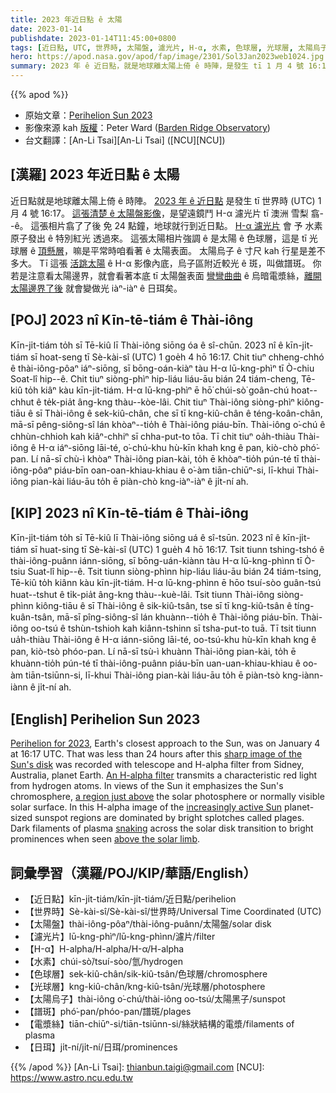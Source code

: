 ```yaml
---
title: 2023 年近日點 ê 太陽
date: 2023-01-14
publishdate: 2023-01-14T11:45:00+0800
tags: [近日點, UTC, 世界時, 太陽盤, 濾光片, H-α, 水素, 色球層, 光球層, 太陽烏子, 譜斑, 電漿絲, 日珥]
hero: https://apod.nasa.gov/apod/fap/image/2301/Sol3Jan2023web1024.jpg
summary: 2023 年 ê 近日點，就是地球離太陽上倚 ê 時陣，是發生 tī 1 月 4 號 16:17 UTC 世界時。
---
```


{{% apod %}}

- 原始文章：[Perihelion Sun 2023](https://apod.nasa.gov/apod/ap230114.html)
- 影像來源 kah [版權][copyright]：Peter Ward ([Barden Ridge Observatory](http://www.atscope.com.au/BRO/bardenridgeobs.html))
- 台文翻譯：[An-Li Tsai][An-Li Tsai] ([NCU][NCU])

## [漢羅] 2023 年近日點 ê 太陽
近日點就是地球離太陽上倚 ê 時陣。
[2023 年 ê 近日點][Perihelion for 2023] 是發生 tī 世界時 (UTC) 1 月 4 號 16:17。
[這張清楚 ê 太陽盤影像][sharp image of the Sun's disk]，是望遠鏡鬥 H-α 濾光片 tī 澳洲 雪梨 翕--ê。
這張相片翕了了後 免 24 點鐘，地球就行到近日點。
[H-α 濾光片][An H-alpha filter] 會 予 水素原子發出 ê 特別紅光 透過來。
這張太陽相片強調 ê 是太陽 ê 色球層，這是 tī 光球層 ê [頂懸層][a region just above]，嘛是平常時咱看著 ê 太陽表面。
太陽烏子 ê 寸尺 kah 行星是差不多大。
Tī 這張 [活跳太陽][increasingly active Sun] ê H-α 影像內底，烏子區附近較光 ê 斑，叫做譜斑。
你若是注意看太陽邊界，就會看著本底 tī 太陽盤表面 [彎彎曲曲][snaking] ê 烏暗電漿絲，[離開太陽邊界了後][above the solar limb] 就會變做光 iàⁿ-iàⁿ ê 日珥矣。


## [POJ] 2023 nî Kīn-tē-tiám ê Thài-iông
Kīn-ji̍t-tiám to̍h sī Tē-kiû lī Thài-iông siōng óa ê sî-chūn.
2023 nî ê kīn-ji̍t-tiám sī hoat-seng tī Sè-kài-sî (UTC) 1 goe̍h 4 hō 16:17.
Chit tiuⁿ chheng-chhó ê thài-iông-pôaⁿ iáⁿ-siōng, sī bōng-oán-kiàⁿ tàu H-α lū-kng-phìⁿ tī Ò-chiu Soat-lî hip--ê.
Chit tiuⁿ siòng-phìⁿ hip-liáu liáu-āu bián 24 tiám-cheng, Tē-kiû to̍h kiâⁿ kàu kīn-ji̍t-tiám.
H-α lū-kng-phìⁿ ē hō͘ chúi-sò͘ goân-chú hoat--chhut ê te̍k-pia̍t âng-kng thàu--kòe-lâi.
Chit tiuⁿ Thài-iông siòng-phìⁿ kiông-tiāu ê sī Thài-iông ê sek-kiû-chân, che sī tī kng-kiû-chân ê téng-koân-chân, mā-sī pêng-siông-sî lán khòaⁿ--tio̍h ê Thài-iông piáu-bīn.
Thài-iông o͘-chú ê chhùn-chhioh kah kiâⁿ-chhiⁿ sī chha-put-to tōa.
Tī chit tiuⁿ oa̍h-thiàu Thài-iông ê H-α iáⁿ-siōng lāi-té, o͘-chú-khu hù-kīn khah kng ê pan, kiò-chò phó͘-pan.
Lí nā-sī chù-ì khòaⁿ Thài-iông pian-kài, to̍h ē khòaⁿ-tio̍h pún-té tī thài-iông-pôaⁿ piáu-bīn oan-oan-khiau-khiau ê o͘-àm tiān-chiūⁿ-si, lī-khui Thài-iông pian-kài liáu-āu to̍h ē piàn-chò kng-iàⁿ-iàⁿ ê ji̍t-ní ah.

## [KIP] 2023 nî Kīn-tē-tiám ê Thài-iông
Kīn-ji̍t-tiám to̍h sī Tē-kiû lī Thài-iông siōng uá ê sî-tsūn.
2023 nî ê kīn-ji̍t-tiám sī huat-sing tī Sè-kài-sî (UTC) 1 gue̍h 4 hō 16:17.
Tsit tiunn tshing-tshó ê thài-iông-puânn iánn-siōng, sī bōng-uán-kiànn tàu H-α lū-kng-phìnn tī Ò-tsiu Suat-lî hip--ê.
Tsit tiunn siòng-phìnn hip-liáu liáu-āu bián 24 tiám-tsing, Tē-kiû to̍h kiânn kàu kīn-ji̍t-tiám.
H-α lū-kng-phìnn ē hōo tsuí-sòo guân-tsú huat--tshut ê ti̍k-pia̍t âng-kng thàu--kuè-lâi.
Tsit tiunn Thài-iông siòng-phìnn kiông-tiāu ê sī Thài-iông ê sik-kiû-tsân, tse sī tī kng-kiû-tsân ê tíng-kuân-tsân, mā-sī pîng-siông-sî lán khuànn--tio̍h ê Thài-iông piáu-bīn.
Thài-iông oo-tsú ê tshùn-tshioh kah kiânn-tshinn sī tsha-put-to tuā.
Tī tsit tiunn ua̍h-thiàu Thài-iông ê H-α iánn-siōng lāi-té, oo-tsú-khu hù-kīn khah kng ê pan, kiò-tsò phóo-pan.
Lí nā-sī tsù-ì khuànn Thài-iông pian-kài, to̍h ē khuànn-tio̍h pún-té tī thài-iông-puânn piáu-bīn uan-uan-khiau-khiau ê oo-àm tiān-tsiūnn-si, lī-khui Thài-iông pian-kài liáu-āu to̍h ē piàn-tsò kng-iànn-iànn ê ji̍t-ní ah.


## [English] Perihelion Sun 2023
[Perihelion for 2023][Perihelion for 2023], Earth's closest approach to the Sun, was on January 4 at 16:17 UTC.
That was less than 24 hours after this [sharp image of the Sun's disk][sharp image of the Sun's disk] was recorded with telescope and H-alpha filter from Sidney, Australia, planet Earth.
[An H-alpha filter][An H-alpha filter] transmits a characteristic red light from hydrogen atoms.
In views of the Sun it emphasizes the Sun's chromosphere, [a region just above][a region just above] the solar photosphere or normally visible solar surface.
In this H-alpha image of the [increasingly active Sun][increasingly active Sun] planet-sized sunspot regions are dominated by bright splotches called plages.
Dark filaments of plasma [snaking][snaking] across the solar disk transition to bright prominences when seen [above the solar limb][above the solar limb].


## 詞彙學習（漢羅/POJ/KIP/華語/English）
- 【近日點】kīn-ji̍t-tiám/kīn-ji̍t-tiám/近日點/perihelion
- 【世界時】Sè-kài-sî/Sè-kài-sî/世界時/Universal Time Coordinated (UTC)
- 【太陽盤】thài-iông-pôaⁿ/thài-iông-puânn/太陽盤/solar disk
- 【濾光片】lū-kng-phìⁿ/lū-kng-phìnn/濾片/filter
- 【H-α】H-alpha/H-alpha/H-α/H-alpha
- 【水素】chúi-sò͘/tsuí-sòo/氫/hydrogen
- 【色球層】sek-kiû-chân/sik-kiû-tsân/色球層/chromosphere
- 【光球層】kng-kiû-chân/kng-kiû-tsân/光球層/photosphere
- 【太陽烏子】thài-iông o͘-chú/thài-iông oo-tsú/太陽黑子/sunspot
- 【譜斑】phó͘-pan/phóo-pan/譜斑/plages
- 【電漿絲】tiān-chiūⁿ-si/tiān-tsiūnn-si/絲狀結構的電漿/filaments of plasma
- 【日珥】ji̍t-ní/ji̍t-ní/日珥/prominences


{{% /apod %}}
[An-Li Tsai]: thianbun.taigi@gmail.com
[NCU]: https://www.astro.ncu.edu.tw

[copyright]: https://apod.nasa.gov/apod/fap/lib/about_apod.html#srapply
[License]: https://creativecommons.org/licenses/by/2.0/

[Perihelion for 2023]:https://www.thesuntoday.org/solstice-equinox/perihelion-2023/
[sharp image of the Sun's disk]:http://www.atscope.com.au/BRO/gallery590.html
[An H-alpha filter]:https://skyandtelescope.org/observing/guide-to-observing-the-sun-in-h-alpha092321050923/
[a region just above]:https://www.nasa.gov/mission_pages/iris/multimedia/layerzoo.html
[increasingly active Sun]:https://blogs.nasa.gov/solarcycle25/2023/01/10/strong-solar-flare-erupts-from-sun-4/
[snaking]:https://apod.nasa.gov/apod/ap220913.html
[above the solar limb]:https://apod.nasa.gov/apod/ap220624.htmll


